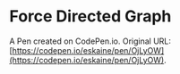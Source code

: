 # Force Directed Graph

A Pen created on CodePen.io. Original URL: [https://codepen.io/eskaine/pen/OjLyOW](https://codepen.io/eskaine/pen/OjLyOW).


